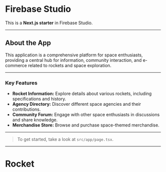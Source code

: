 # **Firebase Studio**

This is a **Next.js starter** in Firebase Studio.

---

## **About the App**

This application is a comprehensive platform for space enthusiasts, providing a central hub for information, community interaction, and e-commerce related to rockets and space exploration.

---

### **Key Features**

- **Rocket Information:** Explore details about various rockets, including specifications and history.
- **Agency Directory:** Discover different space agencies and their contributions.
- **Community Forum:** Engage with other space enthusiasts in discussions and share knowledge.
- **Merchandise Store:** Browse and purchase space-themed merchandise.

---

> To get started, take a look at `src/app/page.tsx`.

---

# **Rocket**
